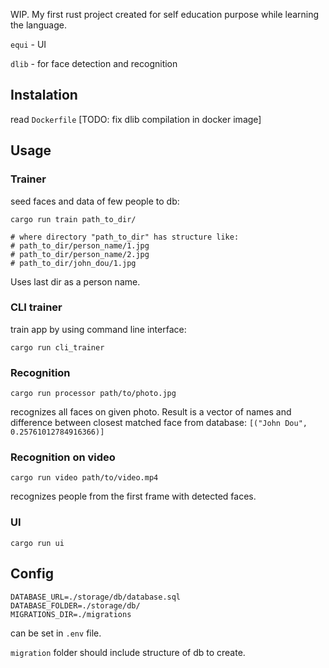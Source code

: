 WIP. My first rust project created for self education purpose while learning the language.

`equi`  - UI

`dlib`  - for face detection and recognition


## Instalation
read `Dockerfile` [TODO: fix dlib compilation in docker image]

## Usage

### Trainer

seed faces and data of few people to db:

```
cargo run train path_to_dir/

# where directory "path_to_dir" has structure like:
# path_to_dir/person_name/1.jpg
# path_to_dir/person_name/2.jpg
# path_to_dir/john_dou/1.jpg
```
Uses last dir as a person name.

### CLI trainer
train app by using command line interface:
```
cargo run cli_trainer
```

### Recognition
```
cargo run processor path/to/photo.jpg
```
recognizes all faces on given photo. Result is a vector of names and difference between closest matched face from database: `[("John Dou", 0.25761012784916366)]`

### Recognition on video
```
cargo run video path/to/video.mp4
```
recognizes people from the first frame with detected faces.

### UI
```
cargo run ui
```

## Config

```
DATABASE_URL=./storage/db/database.sql
DATABASE_FOLDER=./storage/db/
MIGRATIONS_DIR=./migrations
```
can be set in `.env` file.

`migration` folder should include structure of db to create.


